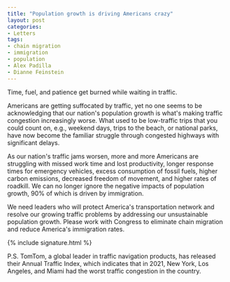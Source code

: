 ```yaml
---
title: "Population growth is driving Americans crazy"
layout: post
categories:
- Letters
tags:
- chain migration
- immigration
- population
- Alex Padilla
- Dianne Feinstein
---
```


Time, fuel, and patience get burned while waiting in traffic.

Americans are getting suffocated by traffic, yet no one seems to be acknowledging that our nation's population growth is what's making traffic congestion increasingly worse. What used to be low-traffic trips that you could count on, e.g., weekend days, trips to the beach, or national parks, have now become the familiar struggle through congested highways with significant delays.

As our nation's traffic jams worsen, more and more Americans are struggling with missed work time and lost productivity, longer response times for emergency vehicles, excess consumption of fossil fuels, higher carbon emissions, decreased freedom of movement, and higher rates of roadkill. We can no longer ignore the negative impacts of population growth, 90% of which is driven by immigration.

We need leaders who will protect America's transportation network and resolve our growing traffic problems by addressing our unsustainable population growth. Please work with Congress to eliminate chain migration and reduce America's immigration rates.

{% include signature.html %}

P.S. TomTom, a global leader in traffic navigation products, has released their Annual Traffic Index, which indicates that in 2021, New York, Los Angeles, and Miami had the worst traffic congestion in the country.
